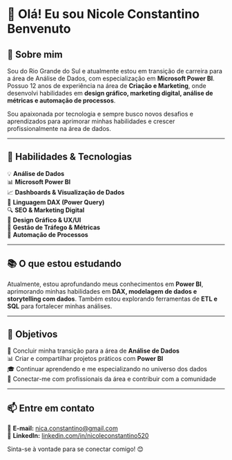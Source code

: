 # 👋 Olá! Eu sou Nicole Constantino Benvenuto

## 📍 Sobre mim
Sou do Rio Grande do Sul e atualmente estou em transição de carreira para a área de Análise de Dados, com especialização em **Microsoft Power BI**. Possuo 12 anos de experiência na área de **Criação e Marketing**, onde desenvolvi habilidades em **design gráfico, marketing digital, análise de métricas e automação de processos**.

Sou apaixonada por tecnologia e sempre busco novos desafios e aprendizados para aprimorar minhas habilidades e crescer profissionalmente na área de dados.

---

## 🚀 Habilidades & Tecnologias

💡 **Análise de Dados**  
📊 **Microsoft Power BI**  
📈 **Dashboards & Visualização de Dados**  
📝 **Linguagem DAX (Power Query)**  
🔍 **SEO & Marketing Digital**  
🎨 **Design Gráfico & UX/UI**  
📢 **Gestão de Tráfego & Métricas**  
🤖 **Automação de Processos**

---

## 📚 O que estou estudando
Atualmente, estou aprofundando meus conhecimentos em **Power BI**, aprimorando minhas habilidades em **DAX, modelagem de dados e storytelling com dados**. Também estou explorando ferramentas de **ETL e SQL** para fortalecer minhas análises.

---

## 🎯 Objetivos
🚀 Concluir minha transição para a área de **Análise de Dados**  
📊 Criar e compartilhar projetos práticos com **Power BI**  
🎓 Continuar aprendendo e me especializando no universo dos dados  
🤝 Conectar-me com profissionais da área e contribuir com a comunidade

---

## 📫 Entre em contato
📧 **E-mail:** [nica.constantino@gmail.com](mailto:nica.constantino@gmail.com)  
💼 **LinkedIn:** [linkedin.com/in/nicoleconstantino520](https://www.linkedin.com/in/nicoleconstantino520)  

Sinta-se à vontade para se conectar comigo! 😊
